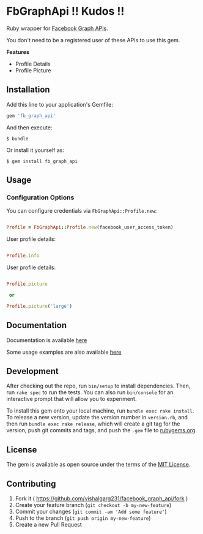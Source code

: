 # FbGraphApi !! Kudos !!

Ruby wrapper for [Facebook Graph APIs](https://developers.facebook.com/docs/graph-api).

You don't need to be a registered user of these APIs to use this gem.

__Features__

* Profile Details
* Profile Picture

## Installation

Add this line to your application's Gemfile:

```ruby
gem 'fb_graph_api'
```

And then execute:

    $ bundle

Or install it yourself as:

    $ gem install fb_graph_api

## Usage

### Configuration Options

You can configure credentials via `FbGraphApi::Profile.new`:

```ruby

Profile = FbGraphApi::Profile.new(facebook_user_access_token)

```

User profile details:


```ruby

Profile.info

```

User profile details:

```ruby

Profile.picture

 or

Profile.picture('large')

```

## Documentation

Documentation is available [here]()

Some usage examples are also available [here](example/mock.rb)

## Development

After checking out the repo, run `bin/setup` to install dependencies. Then, run `rake spec` to run the tests. You can also run `bin/console` for an interactive prompt that will allow you to experiment.

To install this gem onto your local machine, run `bundle exec rake install`. To release a new version, update the version number in `version.rb`, and then run `bundle exec rake release`, which will create a git tag for the version, push git commits and tags, and push the `.gem` file to [rubygems.org](https://rubygems.org).


## License

The gem is available as open source under the terms of the [MIT License](http://opensource.org/licenses/MIT).

## Contributing

1. Fork it ( https://github.com/vishalgarg231/facebook_graph_api/fork )
2. Create your feature branch (`git checkout -b my-new-feature`)
3. Commit your changes (`git commit -am 'Add some feature'`)
4. Push to the branch (`git push origin my-new-feature`)
5. Create a new Pull Request

